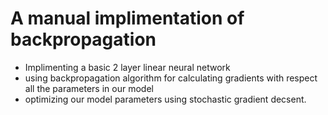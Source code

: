 # A manual implimentation of backpropagation
* Implimenting a basic 2 layer linear neural network
* using backpropagation algorithm for calculating gradients with respect all the parameters in our model
* optimizing our model parameters using stochastic gradient decsent.

